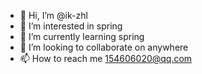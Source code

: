 - 👋 Hi, I’m @ik-zhl
- 👀 I’m interested in spring
- 🌱 I’m currently learning spring
- 💞️ I’m looking to collaborate on anywhere
- 📫 How to reach me 154606020@qq.com

<!---
ik-zhl/ik-zhl is a ✨ special ✨ repository because its `README.md` (this file) appears on your GitHub profile.
You can click the Preview link to take a look at your changes.
--->
